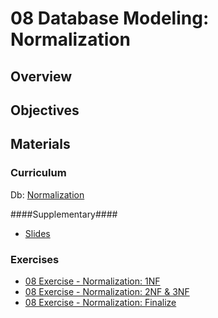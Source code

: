 08 Database Modeling: Normalization
===============

## Overview ##


## Objectives ##


## Materials ##

### Curriculum ###
Db: [Normalization](https://docs.google.com/document/d/1FrIRcf7g7LGYUPpxusk1BUnJbNTrNPPDVfiDTbkiZ2E/pub) 

####Supplementary####
* [Slides]()
  
### Exercises ###
* [08 Exercise - Normalization: 1NF](https://docs.google.com/document/d/131Gu96c44RHr5YTfI_SSTUXFtAU0YggkBmzSd_-UvuY/pub)
* [08 Exercise - Normalization: 2NF & 3NF](https://docs.google.com/document/d/16FTtPHv2ZFL_mXBWUCMKX3N8IEvVEkvdNB5-YasRgn8/pub)
* [08 Exercise - Normalization: Finalize](https://docs.google.com/document/d/107Utk9-iMqzRdAYPETH5m5BvnDaw7hb4oKjtwPQbRAo/pub)

